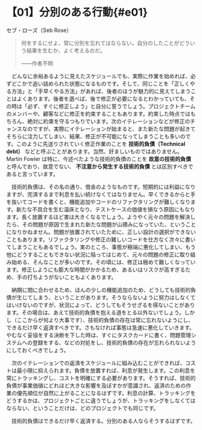 # 【01】分別のある行動{#e01}

<div class="author">セブ・ローズ（Seb Rose）</div>

> 何をするにせよ、常に分別を忘れてはならない。自分のしたことがどういう結果を生むか、よく考えるのだ。
>
> <div class="cite_author">&mdash;&mdash;作者不明</div>

　どんなに余裕あるように見えたスケジュールでも、実際に作業を始めれば、必ずどこかで追い詰められた状態になるものです。そして、同じことを「正しくやる方法」と「手早くやる方法」があれば、後者のほうが魅力的に見えてしまうことはよくあります。後者を選べば、後で修正が必要になるとわかっていても、その時は「必ず、すぐに修正しよう」と自分に誓うでしょう。プロジェクトチームのメンバーや、顧客などに修正を約束することもあります。約束した時点ではもちろん、絶対に約束を守るつもりでいます。次のイテレーションなどが修正のチャンスなのですが、実際にイテレーションが始まると、また新たな問題が起きてそちらに注力してしまい、結果、修正が不可能になってしまうことも多いのです。このように先送りされていく修正作業のことを **技術的負債（Technical debt）** などと呼ぶことがあります。当然、好ましいものではありません。Martin Fowler は特に、今述べたような技術的負債のことを **故意の技術的負債** と呼んでおり、故意でない、 **不注意から発生する技術的負債** とは区別すべきであると言っています。

　技術的負債は、その名の通り、借金のようなものです。短期的には利益になりますが、完済するまで利息を払い続けなくてはなりません。早くできるからと手を抜いてコードを書くと、機能追加やコードのリファクタリングが難しくなります。新たな不具合を生む温床となり、テストケースの価値を損なう原因にもなります。長く放置するほど害は大きくなるでしょう。ようやく元々の問題を解決したら、その問題が原因で生まれた新たな問題が山積みになっていた、ということになりかねません。問題が放置されていたために、正しい設計の選択ができないこともあります。リファクタリングや修正の難しいコードを仕方なく次々に書いてしまうこともあるでしょう。実のところ、事態が極端に悪化してしまい、もう他にどうすることもできない状況に陥ってはじめて、元々の問題の修正に取り組み始める、そんなことが多いのです。その頃には、修正は極めて難しくなっています。修正しようにも膨大な時間がかかるため、あるいはリスクが高すぎるため、手の打ちようがないこともよくあります。

　納期に間に合わせるため、ほんの少しの機能追加のため、どうしても技術的負債が生じてしまう、ということがあります。そうならないように努力はしなくてはいけないのですが、状況によって、どうしてもそうせざるを得ないことがあります。その場合は、あえて技術的負債を抱える道をとる以外ないでしょう。しかし（ここからが何より大事です）、技術的負債の存在は常に忘れないようにし、できるだけ早く返済すべきです。さもなければ事態は急速に悪化していきます。やむなく妥協をする決断を下した時は、すぐにタスクカードに書く、問題管理システムへの登録をする、などの対処をし、技術的負債の存在が忘れられないようにしておくべきでしょう。

　次のイテレーションでの返済をスケジュールに組み込むことができれば、コストは最小限に抑えられます。負債を放置すれば、利息が発生します。この利息を常にトラッキングし、コストを明確にする必要があります。そうすれば、技術的負債が事業価値にどれほど大きな影響を及ぼすかが意識され、返済のための作業の優先順位が自然に上がることになるはずです。利息の計算、トラッキングをどうするかは、プロジェクトごとに違うでしょうが、トラッキングをしなくてはならない、ということだけは、どのプロジェクトでも同じです。

　技術的負債はできるだけ早く返済する。分別のある人ならそうするはずです。
